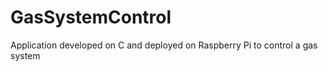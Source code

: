 # GasSystemControl
Application  developed on C and deployed on Raspberry Pi  to control a gas system
